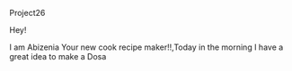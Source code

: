 Project26

Hey! 

I am Abizenia Your new cook recipe maker!!,Today in the morning I have a great idea to make a Dosa  

